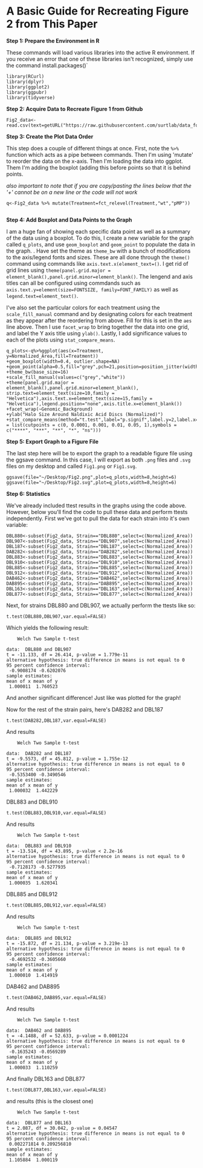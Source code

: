 # A Basic Guide for Recreating Figure 2 from This Paper

**Step 1: Prepare the Environment in R**

These commands will load various libraries into the active R environment. If you receive an error that one of these libraries isn't recognized, simply use the command install.packages()`

```
library(RCurl)
library(dplyr)
library(ggplot2)
library(ggpubr)
library(tidyverse)
```

**Step 2: Acquire Data to Recreate Figure 1 from Github**

```
Fig2_data<-read.csv(text=getURL("https://raw.githubusercontent.com/surtlab/data_for_figures/master/Final_Data_Overlay_All_together.csv"))
```
**Step 3: Create the Plot Data Order**

This step does a couple of different things at once. First, note the `%>%` function which acts as a pipe between commands. Then I'm using 'mutate' to reorder the data on the x-axis. Then I'm loading the data into ggplot. Them I'm adding the boxplot (adding this before points so that it is behind points. 

*also important to note that if you are copy/pasting the lines below that the '+' cannot be on a new line or the code will not work*

```
q<-Fig2_data %>% mutate(Treatment=fct_relevel(Treatment,"wt","pMP"))


```

**Step 4: Add Boxplot and Data Points to the Graph**

I am a huge fan of showing each specific data point as well as a summary of the data using a boxplot. To do this, I create a new variable for the graph called `q_plots`, and use `geom_boxplot` and `geom_point` to populate the data in the graph. 
. 
Have set the theme as `theme_bw` with a bunch of modifications to the axis/legend fonts and sizes. These are all done through the `theme()` command using commands like `axis.text.x(element_text=()`. I get rid of grid lines using `theme(panel.grid.major = element_blank(),panel.grid.minor=element_blank()`. The lengend and axis titles can all be configured using commdands such as `axis.text.y=element(size=FONTSIZE, family=FONT_FAMILY)` as well as `legend.text=element_text()`.

I've also set the particular colors for each treatment using the `scale_fill_manual` command and by designating colors for each treatment as they appear after the reordering from above. Fill for this is set in the `aes` line above.
Then I use `facet_wrap` to bring together the data into one grid, and label the Y axis title using `ylab()`.
Lastly, I add significance values to each of the plots using `stat_compare_means`.

```
q_plots<-q%>%ggplot(aes(x=Treatment, y=Normalized_Area,fill=Treatment))
+geom_boxplot(width=0.4, outlier.shape=NA)
+geom_point(alpha=0.5,fill="grey",pch=21,position=position_jitter(width=0.11))
+theme_bw(base_size=16)
+scale_fill_manual(values=c("grey","white"))
+theme(panel.grid.major = element_blank(),panel.grid.minor=element_blank(), strip.text=element_text(size=10,family = "Helvetica"),axis.text.x=element_text(size=15,family = "Helvetica"),legend.position="none",axis.title.x=element_blank())
+facet_wrap(~Genomic_Background)
+ylab("Halo Size Around Naldixic Acid Discs (Normalized)")
+stat_compare_means(method="t.test",label="p.signif",label.y=2,label.x=0.75,size=5.,symnum.args = list(cutpoints = c(0, 0.0001, 0.001, 0.01, 0.05, 1),symbols = c("****", "***", "**", "*", "ns")))
```
**Step 5: Export Graph to a Figure File**

The last step here will be to export the graph to a readable figure file using the ggsave command. In this case, I will export as both `.png` files and `.svg` files on my desktop and called `Fig1.png` or `Fig1.svg`.

```
ggsave(file="~/Desktop/Fig2.png",plot=q_plots,width=8,height=6)
ggsave(file="~/Desktop/Fig2.svg",plot=q_plots,width=8,height=6)
```


**Step 6: Statistics**

We've already included ttest results in the graphs using the code above. However, below you'll find the code to pull these data and perform ttests independently. First we've got to pull the data for each strain into it's own variable:

```
DBL880<-subset(Fig2_data, Strain=="DBL880",select=c(Normalized_Area))
DBL907<-subset(Fig2_data, Strain=="DBL907",select=c(Normalized_Area))
DBL187<-subset(Fig2_data, Strain=="DBL187",select=c(Normalized_Area))
DAB282<-subset(Fig2_data, Strain=="DAB282",select=c(Normalized_Area))
DBL883<-subset(Fig2_data, Strain=="DBL883",select=c(Normalized_Area))
DBL910<-subset(Fig2_data, Strain=="DBL910",select=c(Normalized_Area))
DBL885<-subset(Fig2_data, Strain=="DBL885",select=c(Normalized_Area))
DBL912<-subset(Fig2_data, Strain=="DBL912",select=c(Normalized_Area))
DAB462<-subset(Fig2_data, Strain=="DAB462",select=c(Normalized_Area))
DAB895<-subset(Fig2_data, Strain=="DAB895",select=c(Normalized_Area))
DBL163<-subset(Fig2_data, Strain=="DBL163",select=c(Normalized_Area))
DBL877<-subset(Fig2_data, Strain=="DBL877",select=c(Normalized_Area))

```
Next, for strains DBL880 and DBL907, we actually perform the ttests like so:

```
t.test(DBL880,DBL907,var.equal=FALSE)
```

Which yields the following result:

```
	Welch Two Sample t-test

data:  DBL880 and DBL907
t = -11.133, df = 26.414, p-value = 1.779e-11
alternative hypothesis: true difference in means is not equal to 0
95 percent confidence interval:
 -0.9008174 -0.6202076
sample estimates:
mean of x mean of y 
 1.000011  1.760523 
```
And another significant difference! Just like was plotted for the graph!

Now for the rest of the strain pairs, here's DAB282 and DBL187
```
t.test(DAB282,DBL187,var.equal=FALSE)
```
And results
```
	Welch Two Sample t-test

data:  DAB282 and DBL187
t = -9.5573, df = 45.812, p-value = 1.755e-12
alternative hypothesis: true difference in means is not equal to 0
95 percent confidence interval:
 -0.5353400 -0.3490546
sample estimates:
mean of x mean of y 
 1.000032  1.442229 
```
DBL883 and DBL910
```
t.test(DBL883,DBL910,var.equal=FALSE)
```
And results
```
	Welch Two Sample t-test

data:  DBL883 and DBL910
t = -13.514, df = 43.895, p-value < 2.2e-16
alternative hypothesis: true difference in means is not equal to 0
95 percent confidence interval:
 -0.7128173 -0.5277935
sample estimates:
mean of x mean of y 
 1.000035  1.620341 
```
DBL885 and DBL912
```
t.test(DBL885,DBL912,var.equal=FALSE)
```
And results
```
	Welch Two Sample t-test

data:  DBL885 and DBL912
t = -15.872, df = 21.134, p-value = 3.219e-13
alternative hypothesis: true difference in means is not equal to 0
95 percent confidence interval:
 -0.4692532 -0.3605660
sample estimates:
mean of x mean of y 
 1.000010  1.414919 
```
DAB462 and DAB895
```
t.test(DAB462,DAB895,var.equal=FALSE)
```
And results
```
	Welch Two Sample t-test

data:  DAB462 and DAB895
t = -4.1488, df = 52.633, p-value = 0.0001224
alternative hypothesis: true difference in means is not equal to 0
95 percent confidence interval:
 -0.1635243 -0.0569289
sample estimates:
mean of x mean of y 
 1.000033  1.110259 
```
And finally DBL163 and DBL877
```
t.test(DBL877,DBL163,var.equal=FALSE)
```
and results (this is the closest one)
```
	Welch Two Sample t-test

data:  DBL877 and DBL163
t = 2.087, df = 30.042, p-value = 0.04547
alternative hypothesis: true difference in means is not equal to 0
95 percent confidence interval:
 0.002271814 0.209256810
sample estimates:
mean of x mean of y 
 1.105884  1.000119 
```
